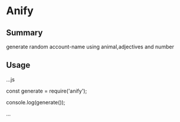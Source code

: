 # Anify

## Summary
generate random account-name using animal,adjectives and number

## Usage
...js

const generate = require('anify');  

console.log(generate());

...

